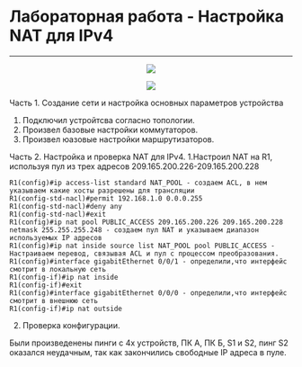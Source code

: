 # Лабораторная работа - Настройка NAT для IPv4
_ _ _
<p align="center">
<image src="https://github.com/LLlMEJIb87/OTUS-learning/blob/master/20.%20NAT/LAB_shema_seti.PNG">
</p>
  

<p align="center">
<image src="https://github.com/LLlMEJIb87/OTUS-learning/blob/master/20.%20NAT/LAB_tablica_adresacii.PNG">
</p>
  
Часть 1. Создание сети и настройка основных параметров устройства
1. Подключил устройтсва согласно топологии.
2. Произвел базовые настройки коммутаторов.
3. Произвел юазовые настройки маршрутизаторов.
  
Часть 2. Настройка и проверка NAT для IPv4.
1.Настроил NAT на R1, используя пул из трех адресов 209.165.200.226-209.165.200.228
```
R1(config)#ip access-list standard NAT_POOL - создаем ACL, в нем указываем какие хосты разрешены для трансляции
R1(config-std-nacl)#permit 192.168.1.0 0.0.0.255
R1(config-std-nacl)#deny any 
R1(config-std-nacl)#exit 
R1(config)#ip nat pool PUBLIC_ACCESS 209.165.200.226 209.165.200.228 netmask 255.255.255.248 - создаем пул NAT и указываем диапазон используемых IP адресов
R1(config)#ip nat inside source list NAT_POOL pool PUBLIC_ACCESS - Настраиваем перевод, связывая ACL и пул с процессом преобразования.
R1(config)#interface gigabitEthernet 0/0/1 - определили,что интерфейс смотрит в локальную сеть
R1(config-if)#ip nat inside 
R1(config-if)#exit
R1(config)#interface gigabitEthernet 0/0/0 - определили,что интерфейс смотрит в внешнюю сеть
R1(config-if)#ip nat outside 
```
2. Проверка конфигурации.

Были произведенены пинги с 4х устройств, ПК А, ПК Б, S1 и S2, пинг S2 оказался неудачным, так как закончились свободные IP адреса в пуле.
  
